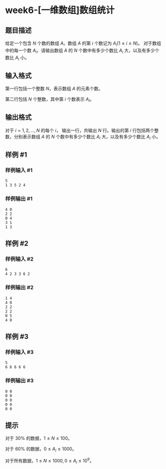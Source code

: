 # week6-[一维数组]数组统计

## 题目描述

给定一个包含 $N$ 个数的数组 $A$。数组 $A$ 的第 $i$ 个数记为 $A_i(1 \le i \le N)$。 对于数组中的每一个数 $A_i$，请输出数组 $A$ 的 $N$ 个数中有多少个数比 $A_i$ 大，以及有多少个数比 $A_i$ 小。

## 输入格式

第一行包括一个整数 $N$，表示数组 $A$ 的元素个数。

第二行包括 $N$ 个整数，其中第 $i$ 个数表示 $A_i$。

## 输出格式

对于 $i=1,2,\ldots,N$ 的每个 $i$， 输出一行，共输出 $N$ 行。输出的第 $i$ 行包括两个整数，分别表示数组 $A$ 的 $N$ 个数中有多少个数比 $A_i$ 大，以及有多少个数比 $A_i$ 小。

## 样例 #1

### 样例输入 #1

```
5
1 3 5 2 4
```

### 样例输出 #1

```
4 0
2 2
0 4
3 1
1 3
```

## 样例 #2

### 样例输入 #2

```
6
4 2 3 3 6 2
```

### 样例输出 #2

```
1 4
4 0
2 2
2 2
0 5
4 0
```

## 样例 #3

### 样例输入 #3

```
5
6 6 6 6 6
```

### 样例输出 #3

```
0 0
0 0
0 0
0 0
0 0
```

## 提示

对于 $30\%$ 的数据，$1 \le N \le 100$。

对于 $60\%$ 的数据，$0 \le A_i \le 1000$。

对于所有数据，$1 \le N \le 1000,0 \le A_i \le 10^9$。